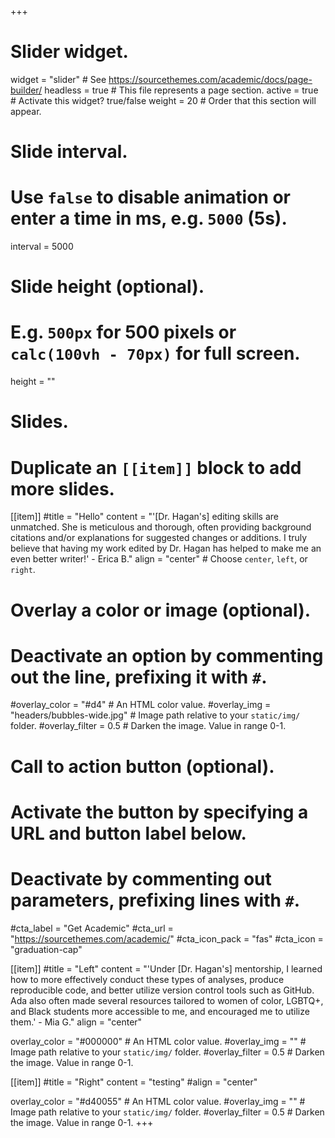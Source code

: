 +++
# Slider widget.
widget = "slider"  # See https://sourcethemes.com/academic/docs/page-builder/
headless = true  # This file represents a page section.
active = true  # Activate this widget? true/false
weight = 20  # Order that this section will appear.

# Slide interval.
# Use `false` to disable animation or enter a time in ms, e.g. `5000` (5s).
interval = 5000

# Slide height (optional).
# E.g. `500px` for 500 pixels or `calc(100vh - 70px)` for full screen.
height = ""

# Slides.
# Duplicate an `[[item]]` block to add more slides.
[[item]]
  #title = "Hello"
  content = "'[Dr. Hagan's] editing skills are unmatched. She is meticulous and thorough, often providing background citations and/or explanations for suggested changes or additions. I truly believe that having my work edited by Dr. Hagan has helped to make me an even better writer!' - Erica B."
  align = "center"  # Choose `center`, `left`, or `right`.

  # Overlay a color or image (optional).
  #   Deactivate an option by commenting out the line, prefixing it with `#`.
  #overlay_color = "#d4"  # An HTML color value.
  #overlay_img = "headers/bubbles-wide.jpg"  # Image path relative to your `static/img/` folder.
  #overlay_filter = 0.5  # Darken the image. Value in range 0-1.

  # Call to action button (optional).
  #   Activate the button by specifying a URL and button label below.
  #   Deactivate by commenting out parameters, prefixing lines with `#`.
  #cta_label = "Get Academic"
  #cta_url = "https://sourcethemes.com/academic/"
  #cta_icon_pack = "fas"
  #cta_icon = "graduation-cap"

[[item]]
  #title = "Left"
  content = "'Under [Dr. Hagan's] mentorship, I learned how to more effectively conduct these types of analyses, produce reproducible code, and better utilize version control tools such as GitHub. Ada also often made several resources tailored to women of color, LGBTQ+, and Black students more accessible to me, and encouraged me to utilize them.' - Mia G."
  align = "center"

  overlay_color = "#000000"  # An HTML color value.
 #overlay_img = ""  # Image path relative to your `static/img/` folder.
  #overlay_filter = 0.5  # Darken the image. Value in range 0-1.

[[item]]
  #title = "Right"
  content = "testing"
  #align = "center"

  overlay_color = "#d40055"  # An HTML color value.
  #overlay_img = ""  # Image path relative to your `static/img/` folder.
  #overlay_filter = 0.5  # Darken the image. Value in range 0-1.
+++
